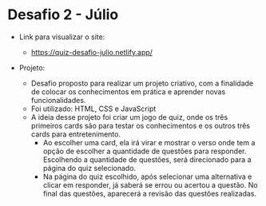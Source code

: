 # Desafio 2 - Júlio
- Link para visualizar o site:
   * https://quiz-desafio-julio.netlify.app/

- Projeto:
    *   Desafio proposto para realizar um projeto criativo, com a finalidade de colocar os conhecimentos em prática e aprender novas funcionalidades.
   * Foi utilizado: HTML, CSS e JavaScript
   * A ideia desse projeto foi criar um jogo de quiz, onde os três primeiros cards são para testar os conhecimentos e os outros três cards para entretenimento. 
      * Ao escolher uma card, ela irá virar e mostrar o verso onde tem a opção de escolher a quantidade de questões para responder. Escolhendo a quantidade de questões, será direcionado para a página do quiz selecionado.
      *  Na página do quiz escolhido, após selecionar uma alternativa e clicar em responder, já saberá se errou ou acertou a questão. No final das questões, aparecerá a revisão das questões realizadas.
